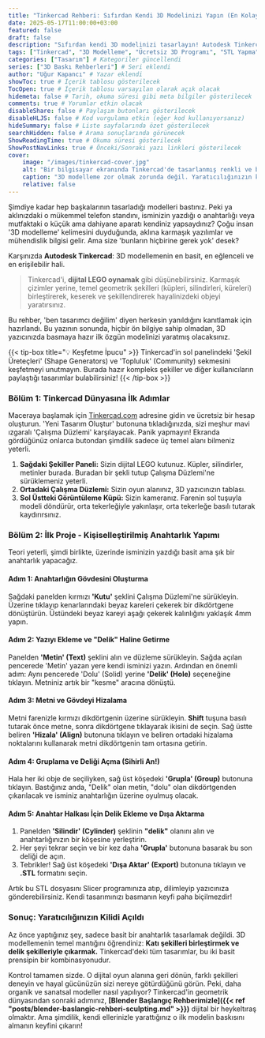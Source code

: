 ```yaml
---
title: "Tinkercad Rehberi: Sıfırdan Kendi 3D Modelinizi Yapın (En Kolay Yol)"
date: 2025-05-17T11:00:00+03:00
featured: false
draft: false
description: "Sıfırdan kendi 3D modelinizi tasarlayın! Autodesk Tinkercad ile dijital LEGO oynar gibi kolayca 3D modelleme öğrenin. En basit arayüz, adım adım anahtarlık yapımı ve ilk tasarım ipuçları bu rehberde." # SEO odaklı ve açıklayıcı
tags: ["Tinkercad", "3D Modelleme", "Ücretsiz 3D Programı", "STL Yapma", "Başlangıç 3D Tasarım", "Online 3D Tasarım", "Kolay 3D Modelleme", "Başlangıç Rehberi", "Beceri Geliştirme ve İleri Teknikler"] # Genişletilmiş ve SEO odaklı etiketler
categories: ["Tasarım"] # Kategoriler güncellendi
series: ["3D Baskı Rehberleri"] # Seri eklendi
author: "Uğur Kapancı" # Yazar eklendi
showToc: true # İçerik tablosu gösterilecek
TocOpen: true # İçerik tablosu varsayılan olarak açık olacak
hidemeta: false # Tarih, okuma süresi gibi meta bilgiler gösterilecek
comments: true # Yorumlar etkin olacak
disableShare: false # Paylaşım butonları gösterilecek
disableHLJS: false # Kod vurgulama etkin (eğer kod kullanıyorsanız)
hideSummary: false # Liste sayfalarında özet gösterilecek
searchHidden: false # Arama sonuçlarında görünecek
ShowReadingTime: true # Okuma süresi gösterilecek
ShowPostNavLinks: true # Önceki/Sonraki yazı linkleri gösterilecek
cover:
    image: "/images/tinkercad-cover.jpg"
    alt: "Bir bilgisayar ekranında Tinkercad'de tasarlanmış renkli ve basit bir roket modeli"
    caption: "3D modelleme zor olmak zorunda değil. Yaratıcılığınızın kilidini açma zamanı!"
    relative: false
---
```


Şimdiye kadar hep başkalarının tasarladığı modelleri bastınız. Peki ya aklınızdaki o mükemmel telefon standını, isminizin yazdığı o anahtarlığı veya mutfaktaki o küçük ama dahiyane aparatı kendiniz yapsaydınız? Çoğu insan '3D modelleme' kelimesini duyduğunda, aklına karmaşık yazılımlar ve mühendislik bilgisi gelir. Ama size 'bunların hiçbirine gerek yok' desek?

Karşınızda **Autodesk Tinkercad**: 3D modellemenin en basit, en eğlenceli ve en erişilebilir hali.

> Tinkercad'i, **dijital LEGO oynamak** gibi düşünebilirsiniz. Karmaşık çizimler yerine, temel geometrik şekilleri (küpleri, silindirleri, küreleri) birleştirerek, keserek ve şekillendirerek hayalinizdeki objeyi yaratırsınız.

Bu rehber, 'ben tasarımcı değilim' diyen herkesin yanıldığını kanıtlamak için hazırlandı. Bu yazının sonunda, hiçbir ön bilgiye sahip olmadan, 3D yazıcınızda basmaya hazır ilk özgün modelinizi yaratmış olacaksınız.

{{< tip-box title="💡 Keşfetme İpucu" >}}
Tinkercad'in sol panelindeki 'Şekil Üreteçleri' (Shape Generators) ve 'Topluluk' (Community) sekmesini keşfetmeyi unutmayın. Burada hazır kompleks şekiller ve diğer kullanıcıların paylaştığı tasarımlar bulabilirsiniz!
{{< /tip-box >}}

### Bölüm 1: Tinkercad Dünyasına İlk Adımlar

Maceraya başlamak için [Tinkercad.com](https://www.tinkercad.com) adresine gidin ve ücretsiz bir hesap oluşturun. 'Yeni Tasarım Oluştur' butonuna tıkladığınızda, sizi meşhur mavi ızgaralı 'Çalışma Düzlemi' karşılayacak. Panik yapmayın! Ekranda gördüğünüz onlarca butondan şimdilik sadece üç temel alanı bilmeniz yeterli.

1.  **Sağdaki Şekiller Paneli:** Sizin dijital LEGO kutunuz. Küpler, silindirler, metinler burada. Buradan bir şekli tutup Çalışma Düzlemi'ne sürüklemeniz yeterli.
2.  **Ortadaki Çalışma Düzlemi:** Sizin oyun alanınız, 3D yazıcınızın tablası.
3.  **Sol Üstteki Görüntüleme Küpü:** Sizin kameranız. Farenin sol tuşuyla modeli döndürür, orta tekerleğiyle yakınlaşır, orta tekerleğe basılı tutarak kaydırırsınız.

### Bölüm 2: İlk Proje - Kişiselleştirilmiş Anahtarlık Yapımı

Teori yeterli, şimdi birlikte, üzerinde isminizin yazdığı basit ama şık bir anahtarlık yapacağız.

#### Adım 1: Anahtarlığın Gövdesini Oluşturma
Sağdaki panelden kırmızı **'Kutu'** şeklini Çalışma Düzlemi'ne sürükleyin. Üzerine tıklayıp kenarlarındaki beyaz kareleri çekerek bir dikdörtgene dönüştürün. Üstündeki beyaz kareyi aşağı çekerek kalınlığını yaklaşık 4mm yapın.

#### Adım 2: Yazıyı Ekleme ve "Delik" Haline Getirme
Panelden **'Metin' (Text)** şeklini alın ve düzleme sürükleyin. Sağda açılan pencerede 'Metin' yazan yere kendi isminizi yazın. Ardından en önemli adım: Aynı pencerede 'Dolu' (Solid) yerine **'Delik' (Hole)** seçeneğine tıklayın. Metniniz artık bir "kesme" aracına dönüştü.

#### Adım 3: Metni ve Gövdeyi Hizalama
Metni farenizle kırmızı dikdörtgenin üzerine sürükleyin. **Shift** tuşuna basılı tutarak önce metne, sonra dikdörtgene tıklayarak ikisini de seçin. Sağ üstte beliren **'Hizala' (Align)** butonuna tıklayın ve beliren ortadaki hizalama noktalarını kullanarak metni dikdörtgenin tam ortasına getirin.

#### Adım 4: Gruplama ve Deliği Açma (Sihirli An!)
Hala her iki obje de seçiliyken, sağ üst köşedeki **'Grupla' (Group)** butonuna tıklayın. Bastığınız anda, "Delik" olan metin, "dolu" olan dikdörtgenden çıkarılacak ve isminiz anahtarlığın üzerine oyulmuş olacak.

#### Adım 5: Anahtar Halkası İçin Delik Ekleme ve Dışa Aktarma
1.  Panelden **'Silindir' (Cylinder)** şeklinin **"delik"** olanını alın ve anahtarlığınızın bir köşesine yerleştirin.
2.  Her şeyi tekrar seçin ve bir kez daha **'Grupla'** butonuna basarak bu son deliği de açın.
3.  Tebrikler! Sağ üst köşedeki **'Dışa Aktar' (Export)** butonuna tıklayın ve **.STL** formatını seçin.

Artık bu STL dosyasını Slicer programınıza atıp, dilimleyip yazıcınıza gönderebilirsiniz. Kendi tasarımınızı basmanın keyfi paha biçilmezdir!

### Sonuç: Yaratıcılığınızın Kilidi Açıldı

Az önce yaptığınız şey, sadece basit bir anahtarlık tasarlamak değildi. 3D modellemenin temel mantığını öğrendiniz: **Katı şekilleri birleştirmek ve delik şekilleriyle çıkarmak.** Tinkercad'deki tüm tasarımlar, bu iki basit prensipin bir kombinasyonudur.

Kontrol tamamen sizde. O dijital oyun alanına geri dönün, farklı şekilleri deneyin ve hayal gücünüzün sizi nereye götürdüğünü görün. Peki, daha organik ve sanatsal modeller nasıl yapılıyor? Tinkercad'in geometrik dünyasından sonraki adımınız, **[Blender Başlangıç Rehberimizle]({{< ref "posts/blender-baslangic-rehberi-sculpting.md" >}})** dijital bir heykeltıraş olmaktır. Ama şimdilik, kendi ellerinizle yarattığınız o ilk modelin baskısını almanın keyfini çıkarın!